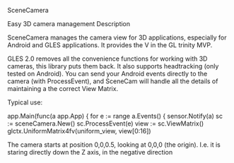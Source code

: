 SceneCamera

Easy 3D camera management
Description

SceneCamera manages the camera view for 3D applications, especially for Android and GLES applications. It provides the V in the GL trinity MVP.

GLES 2.0 removes all the convenience functions for working with 3D cameras, this library puts them back. It also supports headtracking (only tested on Android). You can send your Android events directly to the camera (with ProcessEvent), and SceneCam will handle all the details of maintaining a the correct View Matrix.

Typical use:

app.Main(func(a app.App) {
    for e := range a.Events() {
        sensor.Notify(a)
        sc := sceneCamera.New()
        sc.ProcessEvent(e)
        view := sc.ViewMatrix()
        glctx.UniformMatrix4fv(uniform_view, view[0:16])

The camera starts at position 0,0,0.5, looking at 0,0,0 (the origin). I.e. it is staring directly down the Z axis, in the negative direction
